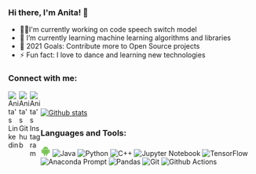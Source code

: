 ### Hi there, I'm Anita! 👋



- 👩‍💻I'm currently working on code speech switch model
- 🌱 I’m currently learning machine learning algorithms and libraries 
- 🥅 2021 Goals: Contribute more to Open Source projects
- ⚡ Fun fact: I love to dance and learning new technologies 


### Connect with me:

<a href="https://www.linkedin.com/in/anitakumarijena/">
  <img align="left" alt="Anita's Linkedin" width="22px" src="https://cdn.jsdelivr.net/npm/simple-icons@v3/icons/linkedin.svg" />
</a>
<a href="https://github.com/anitakumarijena/anitakumarijena">
  <img align="left" alt="Anita's Github" width="22px" src="https://cdn.jsdelivr.net/npm/simple-icons@v3/icons/github.svg" />
</a>
<a href="https://www.linkedin.com/in/anitakumarijena/">
  <img align="left" alt="Anita's Instagram" width="22px" src="https://cdn.jsdelivr.net/npm/simple-icons@v3/icons/instagram.svg" />
</a>



<br />
<br />

<a href="https://github.com/anitakumarijena/anitakumarijena">
 <img align="center" src="https://github-readme-stats.vercel.app/api?username=anitakumarijena&show_icons=true&theme=dracula&line_height=27" alt="Github stats"/>
</a>

### Languages and Tools:

<code><img height="20" src="https://raw.githubusercontent.com/github/explore/80688e429a7d4ef2fca1e82350fe8e3517d3494d/topics/android/android.png"></code>
![Java](http://img.shields.io/badge/-Java-%23FF6F00?style=flat-square&logo=java&logoColor=ffffff)
![Python](http://img.shields.io/badge/-Python-%233776AB?style=flat-square&logo=python&logoColor=ffffff)
![C++](http://img.shields.io/badge/-C++-%2300599C?style=flat-square&logo=c%2B%2B&logoColor=ffffff)
![Jupyter Notebook](http://img.shields.io/badge/-Jupyter%20Notebook-%23F37626?style=flat-square&logo=jupyter&logoColor=ffffff)
![TensorFlow](http://img.shields.io/badge/-Tensorflow-%23FF6F00?style=flat-square&logo=tensorflow&logoColor=ffffff)
![Anaconda Prompt](http://img.shields.io/badge/-Anaconda-%2342B029?style=flat-square&logo=anaconda&logoColor=ffffff)
![Pandas](http://img.shields.io/badge/-Pandas-%23150458?style=flat-square&logo=pandas&logoColor=ffffff)
![Git](https://img.shields.io/badge/-Git-black?style=flat-square&logo=git)
![Github Actions](http://img.shields.io/badge/-Github%20Actions-2088FF?style=flat-square&logo=github-actions&logoColor=ffffff)







